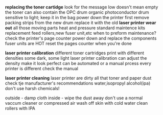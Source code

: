 **replacing the toner cartidge**
look for the message 
	low doesn't mean empty
the toner can also contain the OPC drum
	organic photoconductor drum
	sensitive to light; keep it in the bag
power down the printer  first
remove packing strips from the new drum
	replace it with the old 
**laser printer wear out**
	all those moving parts
	heat and pressure
standard maintence kits
	replacement feed rollers,new fuser unit,etc
when to preform maintenance?
	check the printer's page counter
power down and replace the components
	fuser units are HOT
reset the pages counter when you're done

**laser printer calibration**
different toner cartridges print with different densities
	some dark, some light
laser printer calibration can adjust the density
	make it look perfect
can be automated or a manual prcess
	every printer is different
	check the manual
	
**laser printer cleaning**
laser printer are dirty
	all that toner and paper dust
check tje manufacturer's recommendations
	water,isopropyl alcohol(ipa)
	don't use harsh chemicals!
	
outside - damp cloth
inside - wipe the dust away
	don't use a normal vaccum cleaner or compressed air
	wash off skin with cold water
	clean rollers with IPA
